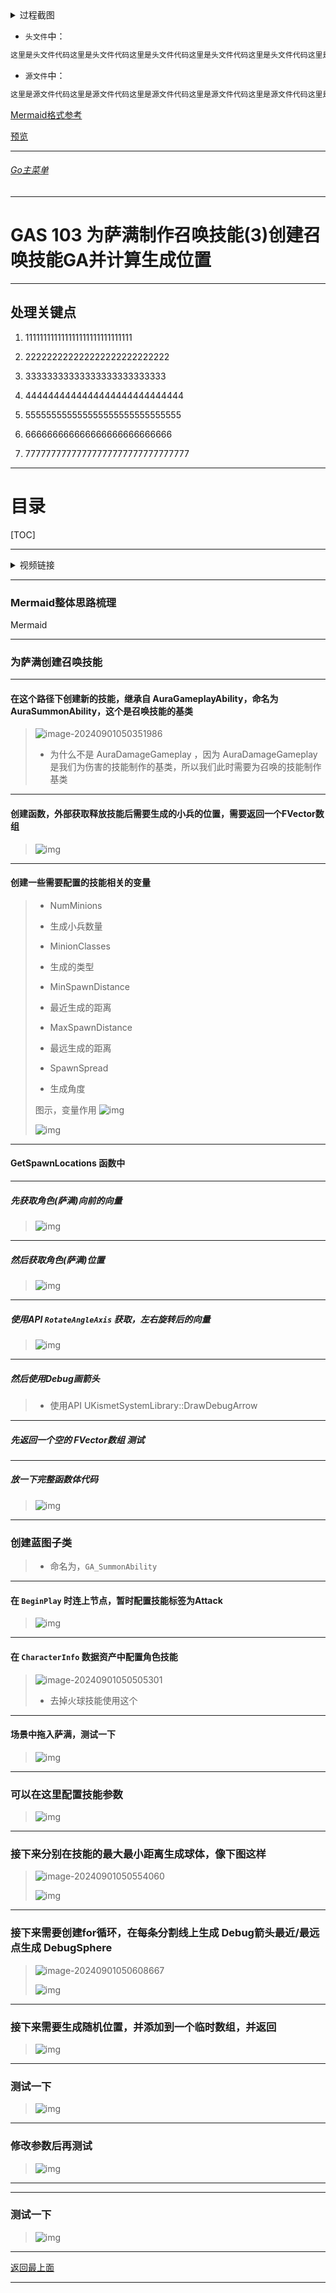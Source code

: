 <details>
<summary>过程截图</summary>

>

------

</details>




+ `头文件`中：
```cpp
这里是头文件代码这里是头文件代码这里是头文件代码这里是头文件代码这里是头文件代码这里是头文件代码
```

+ `源文件`中：
```cpp
这里是源文件代码这里是源文件代码这里是源文件代码这里是源文件代码这里是源文件代码这里是源文件代码
```

[Mermaid格式参考](https://github.com/liyunlong618/LiYunLongKnowledgeLibrary/blob/main/Mermaid%E6%A0%BC%E5%BC%8F%E5%8F%82%E8%80%83.md)

[预览](https://github.com/liyunlong618/LiYunLongKnowledgeLibrary/tree/main/UECPP/Models/GAS/GAS_2_Aura)



___________________________________________________________________________________________
###### [Go主菜单](../MainMenu.md)
___________________________________________________________________________________________

# GAS 103 为萨满制作召唤技能(3)创建召唤技能GA并计算生成位置

___________________________________________________________________________________________

## 处理关键点

1. 111111111111111111111111111111

2. 222222222222222222222222222

3. 33333333333333333333333333

4. 4444444444444444444444444444

5. 555555555555555555555555555555

6. 666666666666666666666666666

7. 77777777777777777777777777777777

___________________________________________________________________________________________

# 目录


[TOC]


___________________________________________________________________________________________

<details>
<summary>视频链接</summary>

[16. Shaman Summon Locations_哔哩哔哩_bilibili](https://www.bilibili.com/video/BV1TH4y1L7NP?p=17&vd_source=9e1e64122d802b4f7ab37bd325a89e6c)

------

</details>

___________________________________________________________________________________________

### Mermaid整体思路梳理

Mermaid

------

### 为萨满创建召唤技能


------

#### 在这个路径下创建新的技能，继承自 AuraGameplayAbility，命名为 AuraSummonAbility，这个是召唤技能的基类

>![image-20240901050351986](C:\Users\ROG\AppData\Roaming\Typora\typora-user-images\image-20240901050351986.png)
>
>- 为什么不是 AuraDamageGameplay ，因为 AuraDamageGameplay 是我们为伤害的技能制作的基类，所以我们此时需要为召唤的技能制作基类


------

#### 创建函数，外部获取释放技能后需要生成的小兵的位置，需要返回一个FVector数组
>![img](https://api2.mubu.com/v3/document_image/25165450_8ec4af18-7646-47df-e43b-06152d5f780d.png)


------

#### 创建一些需要配置的技能相关的变量

>- NumMinions
>  - 生成小兵数量
>
>- MinionClasses
>  - 生成的类型
>
>- MinSpawnDistance
>  - 最近生成的距离
>
>- MaxSpawnDistance
>  - 最远生成的距离
>
>- SpawnSpread
>  - 生成角度
>
>图示，变量作用
>![img](https://api2.mubu.com/v3/document_image/25165450_c686926c-05ca-44ab-896b-e98057865ca4.png)
>
>
>![img](https://api2.mubu.com/v3/document_image/25165450_4ca6f3d9-4a10-4891-8ad8-9bf5505e13ed.png)


------

#### GetSpawnLocations 函数中


------

##### 先获取角色(萨满)向前的向量
>![img](https://api2.mubu.com/v3/document_image/25165450_390ab5a7-3abe-4ea7-de63-4a92d75e6461.png)


------

##### 然后获取角色(萨满)位置
>![img](https://api2.mubu.com/v3/document_image/25165450_939e8137-2ed0-413e-da26-4e08e5a3df2a.png)


------

##### 使用API `RotateAngleAxis` 获取，左右旋转后的向量
>![img](https://api2.mubu.com/v3/document_image/25165450_1397f431-b4f0-47d3-db15-35b50070ded1.png)


------

##### 然后使用Debug画箭头



>- 使用API UKismetSystemLibrary::DrawDebugArrow


------

##### 先返回一个空的 FVector数组 测试


------

##### 放一下完整函数体代码
>![img](https://api2.mubu.com/v3/document_image/25165450_93da6ebf-0add-4d76-e375-df77b4117513.png)


------

### 创建蓝图子类

>- 命名为，`GA_SummonAbility`


------

#### 在 `BeginPlay` 时连上节点，暂时配置技能标签为Attack
>![img](https://api2.mubu.com/v3/document_image/25165450_65a710d2-9310-4a18-e183-59345996ff8f.png)


------

#### 在 `CharacterInfo` 数据资产中配置角色技能

>![image-20240901050505301](C:\Users\ROG\AppData\Roaming\Typora\typora-user-images\image-20240901050505301.png)
>
>- 去掉火球技能使用这个


------

#### 场景中拖入萨满，测试一下
>![img](https://api2.mubu.com/v3/document_image/25165450_ff65e26e-0e07-4166-b41b-af919f20cb61.png)


------

### 可以在这里配置技能参数
>![img](https://api2.mubu.com/v3/document_image/25165450_8a50cb07-5e3c-4d38-87b5-07161e97be29.png)


------

### 接下来分别在技能的最大最小距离生成球体，像下图这样

>![image-20240901050554060](C:\Users\ROG\AppData\Roaming\Typora\typora-user-images\image-20240901050554060.png)
>
>
>![img](https://api2.mubu.com/v3/document_image/25165450_97149d7d-6e22-4980-cae5-017661f72d43.png)


------

### 接下来需要创建for循环，在每条分割线上生成 Debug箭头最近/最远点生成 DebugSphere

>![image-20240901050608667](C:\Users\ROG\AppData\Roaming\Typora\typora-user-images\image-20240901050608667.png)
>
>![img](https://api2.mubu.com/v3/document_image/25165450_0a12bd36-1d69-4bd1-9947-b41906ad11fd.png)


------

### 接下来需要生成随机位置，并添加到一个临时数组，并返回
>![img](https://api2.mubu.com/v3/document_image/25165450_c23c8d0b-c2b0-4d21-a531-4446de205e40.png)


------

### 测试一下


>![img](https://api2.mubu.com/v3/document_image/25165450_a21c3521-aafd-4f30-ceb6-bad7c3392db9.png)



------

### 修改参数后再测试


>![img](https://api2.mubu.com/v3/document_image/25165450_fb15d64e-6ee0-4575-9305-c37c1d7307a2.png)

------


------

### 测试一下

>![img](https://api2.mubu.com/v3/document_image/25165450_983488ce-723c-4147-fccd-7008cecd57bd.png)


___________________________________________________________________________________________

[返回最上面](#Go主菜单)

___________________________________________________________________________________________